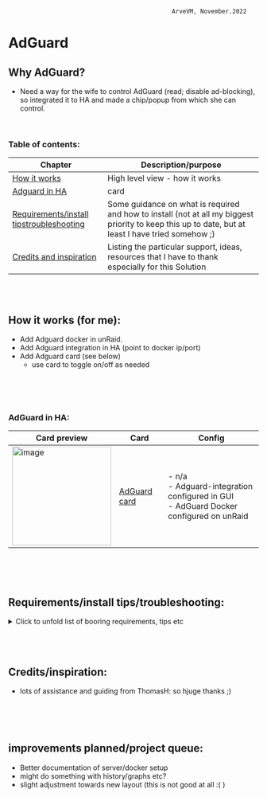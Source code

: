                                                  ArveVM, November.2022
# AdGuard

## Why AdGuard?  
- Need a way for the wife to control AdGuard (read; disable ad-blocking), so integrated it to HA and made a chip/popup from which she can control.
<br />

### Table of contents:
|Chapter   | Description/purpose                |
| --------| ----------------------------------- |
|[How it works](#how-it-works-for-me)      |High level view - how it works|
|[Adguard in HA](#adguard-in-HA)      |card|
|[Requirements/install tipstroubleshooting](#requirementsinstall-tipstroubleshooting)|Some guidance on what is required and how to install (not at all my biggest priority to keep this up to date, but at least I have tried somehow ;)|
|[Credits and inspiration](#creditsinspiration)|Listing the particular support, ideas, resources that I have to thank especially for this Solution|
<br />
<br />

## How it works (for me):
- Add Adguard docker in unRaid. 
- Add Adguard integration in HA (point to docker ip/port)
- Add Adguard card (see below)
  - use card to toggle on/off as needed  
<br />
<br />
<br />


### AdGuard in HA:
|Card preview    |Card |Config|
| --------| ------------ |----- |
|<img width="199" alt="image" src="https://user-images.githubusercontent.com/96014323/213938301-1ce241f7-a418-4ed5-af3f-6f45afe2a957.png">|[AdGuard card](https://github.com/ArveVM/HomeAssistantConfig4/blob/master/avm_yaml/dashboard/solutions/camera_card.yaml)|- n/a <br /> - Adguard-integration configured in GUI <br /> - AdGuard Docker configured on unRaid|
<br />
<br />
<br />


## Requirements/install tips/troubleshooting:
<details>
  <summary> Click to unfold list of booring requirements, tips etc </summary>
  
  #### Functionality required (other than what is builtin in my version of HA):
  - https://www.home-assistant.io/integrations/adguard/
  - HACS: browser mod - for popup-functionality (now updated to browser_mod v2)
  - HACS: custom:button-card
  - HACS: custom:auto-entities
  Optional
  - Dashboard:
    * yaml-dashboard (but you can copy dashboard-code to UI-dashboard/card 

  <br />
 
  #### To install you should:
  - Installed AdGuard docker
  - Installed HA Adguard-integration
  - add config to AdGuard-docker  
  - created chip/popup to view status
  - first set up packages/solutions as specified elsewhere in my brilliant documentation. 
  - copy and insert code for card whereever suitable for your installation
  - redo/change to your naming standards  :)

  <br />
  
  #### template-editor test-code:
  nah,,

  <br />

  #### Other info:
  maybe someday I will document the docker-setup and adguard-config  ;),, just maybe,,,
  
  
</details>

<br />
<br />
<br />

## Credits/inspiration:
- lots of assistance and guiding from ThomasH: so hjuge thanks ;)
<br />
<br />
<br />

## improvements planned/project queue:
- Better documentation of server/docker setup
- might do something with history/graphs  etc?
- slight adjustment towards new layout (this is not good at all :( )
